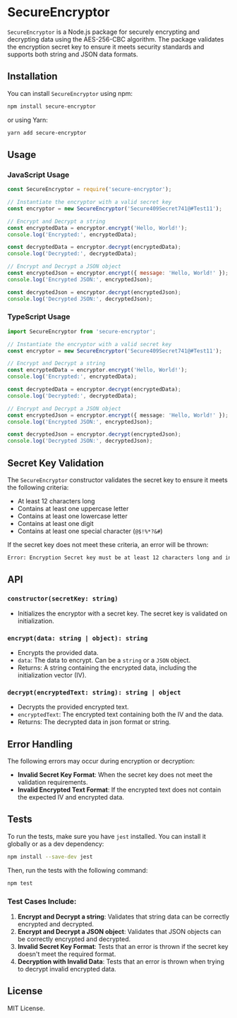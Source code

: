
# SecureEncryptor

`SecureEncryptor` is a Node.js package for securely encrypting and decrypting data using the AES-256-CBC algorithm. The package validates the encryption secret key to ensure it meets security standards and supports both string and JSON data formats.

## Installation

You can install `SecureEncryptor` using npm:

```bash
npm install secure-encryptor
```

or using Yarn:

```bash
yarn add secure-encryptor
```

## Usage

### JavaScript Usage

```javascript
const SecureEncryptor = require('secure-encryptor');

// Instantiate the encryptor with a valid secret key
const encryptor = new SecureEncryptor('Secure409Secret741@#Test11');

// Encrypt and Decrypt a string
const encryptedData = encryptor.encrypt('Hello, World!');
console.log('Encrypted:', encryptedData);

const decryptedData = encryptor.decrypt(encryptedData);
console.log('Decrypted:', decryptedData);

// Encrypt and Decrypt a JSON object
const encryptedJson = encryptor.encrypt({ message: 'Hello, World!' });
console.log('Encrypted JSON:', encryptedJson);

const decryptedJson = encryptor.decrypt(encryptedJson);
console.log('Decrypted JSON:', decryptedJson);
```

### TypeScript Usage

```typescript
import SecureEncryptor from 'secure-encryptor';

// Instantiate the encryptor with a valid secret key
const encryptor = new SecureEncryptor('Secure409Secret741@#Test11');

// Encrypt and Decrypt a string
const encryptedData = encryptor.encrypt('Hello, World!');
console.log('Encrypted:', encryptedData);

const decryptedData = encryptor.decrypt(encryptedData);
console.log('Decrypted:', decryptedData);

// Encrypt and Decrypt a JSON object
const encryptedJson = encryptor.encrypt({ message: 'Hello, World!' });
console.log('Encrypted JSON:', encryptedJson);

const decryptedJson = encryptor.decrypt(encryptedJson);
console.log('Decrypted JSON:', decryptedJson);
```

## Secret Key Validation

The `SecureEncryptor` constructor validates the secret key to ensure it meets the following criteria:

- At least 12 characters long
- Contains at least one uppercase letter
- Contains at least one lowercase letter
- Contains at least one digit
- Contains at least one special character (`@$!%*?&#`)

If the secret key does not meet these criteria, an error will be thrown:

```bash
Error: Encryption Secret key must be at least 12 characters long and include an uppercase letter, lowercase letter, number, and special character.
```

## API

### `constructor(secretKey: string)`

- Initializes the encryptor with a secret key. The secret key is validated on initialization.

### `encrypt(data: string | object): string`

- Encrypts the provided data.
- `data`: The data to encrypt. Can be a `string` or a `JSON` object.
- Returns: A string containing the encrypted data, including the initialization vector (IV).

### `decrypt(encryptedText: string): string | object`

- Decrypts the provided encrypted text.
- `encryptedText`: The encrypted text containing both the IV and the data.
- Returns: The decrypted data in json format or string.

## Error Handling

The following errors may occur during encryption or decryption:

- **Invalid Secret Key Format**: When the secret key does not meet the validation requirements.
- **Invalid Encrypted Text Format**: If the encrypted text does not contain the expected IV and encrypted data.

## Tests

To run the tests, make sure you have `jest` installed. You can install it globally or as a dev dependency:

```bash
npm install --save-dev jest
```

Then, run the tests with the following command:

```bash
npm test
```

### Test Cases Include:

1. **Encrypt and Decrypt a string**: Validates that string data can be correctly encrypted and decrypted.
2. **Encrypt and Decrypt a JSON object**: Validates that JSON objects can be correctly encrypted and decrypted.
3. **Invalid Secret Key Format**: Tests that an error is thrown if the secret key doesn't meet the required format.
4. **Decryption with Invalid Data**: Tests that an error is thrown when trying to decrypt invalid encrypted data.

## License

MIT License.
